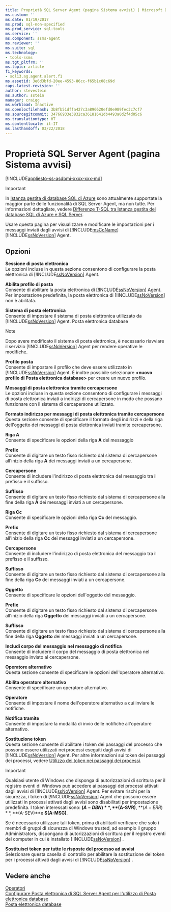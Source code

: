 ```yaml
---
title: Proprietà SQL Server Agent (pagina Sistema avvisi) | Microsoft Docs
ms.custom: ''
ms.date: 01/19/2017
ms.prod: sql-non-specified
ms.prod_service: sql-tools
ms.service: ''
ms.component: ssms-agent
ms.reviewer: ''
ms.suite: sql
ms.technology:
- tools-ssms
ms.tgt_pltfrm: ''
ms.topic: article
f1_keywords:
- sql13.ag.agent.alert.f1
ms.assetid: 3e6d3bfd-20ee-4593-86cc-f65b1c08c69d
caps.latest.revision: ''
author: stevestein
ms.author: sstein
manager: craigg
ms.workload: Inactive
ms.openlocfilehash: 3b8fb51dffa427c3a896620efd0e989fec3c7cf7
ms.sourcegitcommit: 34766933e3832ca36181641db4493a0d2f4d05c6
ms.translationtype: HT
ms.contentlocale: it-IT
ms.lasthandoff: 03/22/2018
---
```

# <a name="sql-server-agent-properties-alert-system-page"></a>Proprietà SQL Server Agent (pagina Sistema avvisi)
[!INCLUDE[appliesto-ss-asdbmi-xxxx-xxx-md](../../includes/appliesto-ss-asdbmi-xxxx-xxx-md.md)]

> [!IMPORTANT]  
> In [Istanza gestita di database SQL di Azure](https://docs.microsoft.com/azure/sql-database/sql-database-managed-instance) sono attualmente supportate la maggior parte delle funzionalità di SQL Server Agent, ma non tutte. Per informazioni dettagliate, vedere [Differenze T-SQL tra Istanza gestita del database SQL di Azure e SQL Server](https://docs.microsoft.com/azure/sql-database/sql-database-managed-instance-transact-sql-information#sql-server-agent).

Usare questa pagina per visualizzare e modificare le impostazioni per i messaggi inviati dagli avvisi di [!INCLUDE[msCoName](../../includes/msconame_md.md)] [!INCLUDE[ssNoVersion](../../includes/ssnoversion_md.md)] Agent.  
  
## <a name="options"></a>Opzioni  
**Sessione di posta elettronica**  
Le opzioni incluse in questa sezione consentono di configurare la posta elettronica di [!INCLUDE[ssNoVersion](../../includes/ssnoversion_md.md)] Agent.  
  
**Abilita profilo di posta**  
Consente di abilitare la posta elettronica di [!INCLUDE[ssNoVersion](../../includes/ssnoversion_md.md)] Agent. Per impostazione predefinita, la posta elettronica di [!INCLUDE[ssNoVersion](../../includes/ssnoversion_md.md)] non è abilitata.  
  
**Sistema di posta elettronica**  
Consente di impostare il sistema di posta elettronica utilizzato da [!INCLUDE[ssNoVersion](../../includes/ssnoversion_md.md)] Agent. Posta elettronica database  
  
> [!NOTE]  
> Dopo avere modificato il sistema di posta elettronica, è necessario riavviare il servizio [!INCLUDE[ssNoVersion](../../includes/ssnoversion_md.md)] Agent per rendere operative le modifiche.  
  
**Profilo posta**  
Consente di impostare il profilo che deve essere utilizzato in [!INCLUDE[ssNoVersion](../../includes/ssnoversion_md.md)] Agent. È inoltre possibile selezionare **\<nuovo profilo di Posta elettronica database>** per creare un nuovo profilo.  
  
**Messaggi di posta elettronica tramite cercapersone**  
Le opzioni incluse in questa sezione consentono di configurare i messaggi di posta elettronica inviati a indirizzi di cercapersone in modo che possano funzionare con il sistema di cercapersone utilizzato.  
  
**Formato indirizzo per messaggi di posta elettronica tramite cercapersone**  
Questa sezione consente di specificare il formato degli indirizzi e della riga dell'oggetto dei messaggi di posta elettronica inviati tramite cercapersone.  
  
**Riga A**  
Consente di specificare le opzioni della riga **A** del messaggio  
  
**Prefix**  
Consente di digitare un testo fisso richiesto dal sistema di cercapersone all'inizio della riga **A** dei messaggi inviati a un cercapersone.  
  
**Cercapersone**  
Consente di includere l'indirizzo di posta elettronica del messaggio tra il prefisso e il suffisso.  
  
**Suffisso**  
Consente di digitare un testo fisso richiesto dal sistema di cercapersone alla fine della riga **A** dei messaggi inviati a un cercapersone.  
  
**Riga Cc**  
Consente di specificare le opzioni della riga **Cc** del messaggio.  
  
**Prefix**  
Consente di digitare un testo fisso richiesto dal sistema di cercapersone all'inizio della riga **Cc** dei messaggi inviati a un cercapersone.  
  
**Cercapersone**  
Consente di includere l'indirizzo di posta elettronica del messaggio tra il prefisso e il suffisso.  
  
**Suffisso**  
Consente di digitare un testo fisso richiesto dal sistema di cercapersone alla fine della riga **Cc** dei messaggi inviati a un cercapersone.  
  
**Oggetto**  
Consente di specificare le opzioni dell'oggetto del messaggio.  
  
**Prefix**  
Consente di digitare un testo fisso richiesto dal sistema di cercapersone all'inizio della riga **Oggetto** dei messaggi inviati a un cercapersone.  
  
**Suffisso**  
Consente di digitare un testo fisso richiesto dal sistema di cercapersone alla fine della riga **Oggetto** dei messaggi inviati a un cercapersone.  
  
**Includi corpo del messaggio nel messaggio di notifica**  
Consente di includere il corpo del messaggio di posta elettronica nel messaggio inviato al cercapersone.  
  
**Operatore alternativo**  
Questa sezione consente di specificare le opzioni dell'operatore alternativo.  
  
**Abilita operatore alternativo**  
Consente di specificare un operatore alternativo.  
  
**Operatore**  
Consente di impostare il nome dell'operatore alternativo a cui inviare le notifiche.  
  
**Notifica tramite**  
Consente di impostare la modalità di invio delle notifiche all'operatore alternativo.  
  
**Sostituzione token**  
Questa sezione consente di abilitare i token dei passaggi del processo che possono essere utilizzati nei processi eseguiti dagli avvisi di [!INCLUDE[ssNoVersion](../../includes/ssnoversion_md.md)] Agent. Per altre informazioni sui token dei passaggi dei processi, vedere [Utilizzo dei token nei passaggi dei processi](../../ssms/agent/use-tokens-in-job-steps.md).  
  
> [!IMPORTANT]  
> Qualsiasi utente di Windows che disponga di autorizzazioni di scrittura per il registro eventi di Windows può accedere ai passaggi dei processi attivati dagli avvisi di [!INCLUDE[ssNoVersion](../../includes/ssnoversion_md.md)] Agent. Per evitare rischi per la sicurezza, i token di [!INCLUDE[ssNoVersion](../../includes/ssnoversion_md.md)] Agent che possono essere utilizzati in processi attivati dagli avvisi sono disabilitati per impostazione predefinita. I token interessati sono: **$(A-DBN)**, **$(A-SVR)**, **$(A-ERR)**, **$(A-SEV)**e **$(A-MSG)**.  
>   
> Se è necessario utilizzare tali token, prima di abilitarli verificare che solo i membri di gruppi di sicurezza di Windows trusted, ad esempio il gruppo Administrators, dispongano di autorizzazioni di scrittura per il registro eventi del computer in cui è installato [!INCLUDE[ssNoVersion](../../includes/ssnoversion_md.md)] .  
  
**Sostituisci token per tutte le risposte del processo ad avvisi**  
Selezionare questa casella di controllo per abilitare la sostituzione dei token per i processi attivati dagli avvisi di [!INCLUDE[ssNoVersion](../../includes/ssnoversion_md.md)] .  
  
## <a name="see-also"></a>Vedere anche  
[Operatori](../../ssms/agent/operators.md)  
[Configurare Posta elettronica di SQL Server Agent per l'utilizzo di Posta elettronica database](http://msdn.microsoft.com/en-us/4b8b61bd-4bd1-43cd-b6e5-c6ed2e101dce)  
[Posta elettronica database](http://msdn.microsoft.com/en-us/9e4563dd-4799-4b32-a78a-048ea44a44c1)  
  
